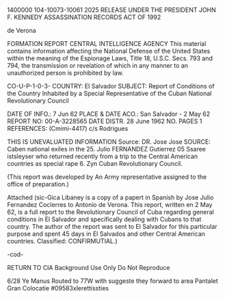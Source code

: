 1400000
104-10073-10061
2025 RELEASE UNDER THE PRESIDENT JOHN F. KENNEDY ASSASSINATION RECORDS ACT OF 1992

de Verona

FORMATION REPORT
CENTRAL INTELLIGENCE AGENCY
This material contains information affecting the National Defense of the United States within the meaning of the Espionage Laws, Title
18, U.S.C. Secs. 793 and 794, the transmission or revelation of which in any manner to an unauthorized person is prohibited by law.

CO-U-P-1-0-3-
COUNTRY: El Salvador
SUBJECT: Report of Conditions of the Country
Inhabited by a Special Representative
of the Cuban National Revolutionary
Council

DATE OF
INFO.: 7 Jun 62
PLACE &
DATE ACO.: San Salvador - 2 May 62
REPORT NO: 00-A-3228565
DATE DISTR. 28 June 1962
NO. PAGES 1
REFERENCES: (Cmimi-4417)
c/s Rodrigues

THIS IS UNEVALUATED INFORMATION Source: DR. Jose Jose
SOURCE: Caben national exiles in the 25. Julio FERNANDEZ Gutierrez
05
Ssaree istsleyser who returned recently from a trip to the Central American
countries as special rape 6.
Zyn Cuban Revolutionary Council.

(This report was developed by An Army representative assigned to the office
of preparation.)

Attached
(sic-Gica Libaney is a copy of a papert in Spanish by Jose Julio
Fernandez Coclerres to Antonio de Verona. This report, written en 2 May 62,
is a full report to the Revolutionary Council of Cuba regarding general
conditions in El Salvador and specifically dealing with Cubans to that country.
The author of the report was sent to El Salvador for this particular purpose
and spent 45 days in El Salvados and other Central American countries.
Classified: CONFIRMUTIAL.)

-cod-

RETURN TO CIA
Background Use Only
Do Not Reproduce

6/28
Ye Manus
Routed to 77W
with suggeste
they forward
to area
Pantalet Gran Colocatie
#09583xlerettissties
